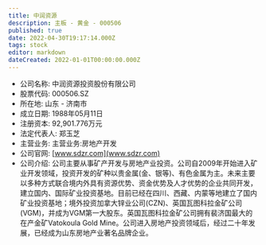 ```yaml
---
title: 中润资源
description: 主板 - 黄金 - 000506
published: true
date: 2022-04-30T19:17:14.000Z
tags: stock
editor: markdown
dateCreated: 2022-01-01T00:00:00.000Z
---
```


- 公司名称: 中润资源投资股份有限公司
- 股票代码: 000506.SZ
- 所在地: 山东 - 济南市
- 成立日期: 1988年05月11日
- 注册资本: 92,901.776万元
- 法定代表人: 郑玉芝
- 主营业务: 主营业务:房地产开发
- 公司官网: [www.sdzr.com](www.sdzr.com)
- 公司介绍: 公司主要从事矿产开发与房地产业投资。公司自2009年开始进入矿业开发领域，投资开发的矿种以贵金属(金、银等)、有色金属为主。未来主要以多种方式联合境内外具有资源优势、资金优势及人才优势的企业共同开发，建立国内、国际矿业投资基地。目前已经在四川、西藏、内蒙等地建立了国内矿业投资基地；境外投资加拿大锌业公司(CZN)、英国瓦图科拉金矿公司(VGM)，并成为VGM第一大股东。英国瓦图科拉金矿公司拥有裴济国最大的在产金矿Vatokoula Gold Mine。公司进入房地产投资领域后，经过二十年发展，已经成为山东房地产业著名品牌企业。


